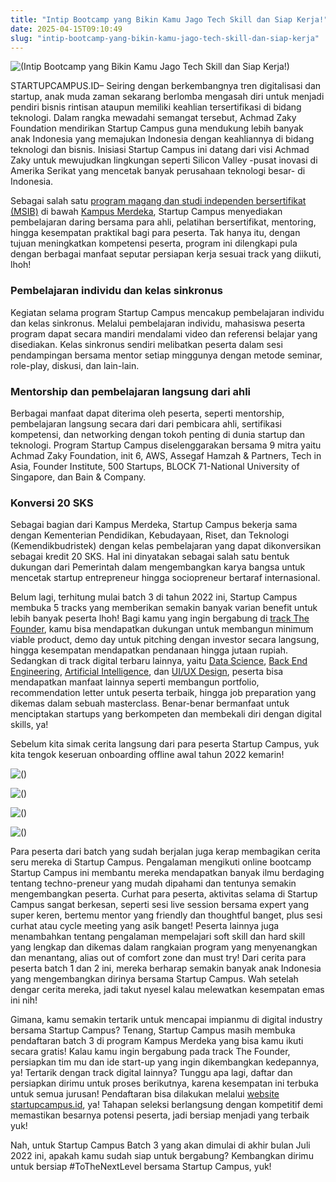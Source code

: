 ```yaml
---
title: "Intip Bootcamp yang Bikin Kamu Jago Tech Skill dan Siap Kerja!"
date: 2025-04-15T09:10:49
slug: "intip-bootcamp-yang-bikin-kamu-jago-tech-skill-dan-siap-kerja"
---
```

![(Intip Bootcamp yang Bikin Kamu Jago Tech Skill dan Siap Kerja!)](/uploads/2022/12/bootcamp-1024x449.png)

STARTUPCAMPUS.ID– Seiring dengan berkembangnya tren digitalisasi dan startup, anak muda zaman sekarang berlomba mengasah diri untuk menjadi pendiri bisnis rintisan ataupun memiliki keahlian tersertifikasi di bidang teknologi. Dalam rangka mewadahi semangat tersebut, Achmad Zaky Foundation mendirikan Startup Campus guna mendukung lebih banyak anak Indonesia yang memajukan Indonesia dengan keahliannya di bidang teknologi dan bisnis. Inisiasi Startup Campus ini datang dari visi Achmad Zaky untuk mewujudkan lingkungan seperti Silicon Valley -pusat inovasi di Amerika Serikat yang mencetak banyak perusahaan teknologi besar- di Indonesia.

Sebagai salah satu [program magang dan studi independen bersertifikat (MSIB)](https://kampusmerdeka.kemdikbud.go.id/program/studi-independen) di bawah [Kampus Merdeka](https://kampusmerdeka.kemdikbud.go.id/), Startup Campus menyediakan pembelajaran daring bersama para ahli, pelatihan bersertifikat, mentoring, hingga kesempatan praktikal bagi para peserta. Tak hanya itu, dengan tujuan meningkatkan kompetensi peserta, program ini dilengkapi pula dengan berbagai manfaat seputar persiapan kerja sesuai track yang diikuti, lhoh!

### Pembelajaran individu dan kelas sinkronus

Kegiatan selama program Startup Campus mencakup pembelajaran individu dan kelas sinkronus. Melalui pembelajaran individu, mahasiswa peserta program dapat secara mandiri mendalami video dan referensi belajar yang disediakan. Kelas sinkronus sendiri melibatkan peserta dalam sesi pendampingan bersama mentor setiap minggunya dengan metode seminar, role-play, diskusi, dan lain-lain.

### Mentorship dan pembelajaran langsung dari ahli 

Berbagai manfaat dapat diterima oleh peserta, seperti mentorship, pembelajaran langsung secara dari dari pembicara ahli, sertifikasi kompetensi, dan networking dengan tokoh penting di dunia startup dan teknologi. Program Startup Campus diselenggarakan bersama 9 mitra yaitu Achmad Zaky Foundation, init 6, AWS, Assegaf Hamzah & Partners, Tech in Asia, Founder Institute, 500 Startups, BLOCK 71-National University of Singapore, dan Bain & Company.

### Konversi 20 SKS

Sebagai bagian dari Kampus Merdeka, Startup Campus bekerja sama dengan Kementerian Pendidikan, Kebudayaan, Riset, dan Teknologi (Kemendikbudristek) dengan kelas pembelajaran yang dapat dikonversikan sebagai kredit 20 SKS. Hal ini dinyatakan sebagai salah satu bentuk dukungan dari Pemerintah dalam mengembangkan karya bangsa untuk mencetak startup entrepreneur hingga sociopreneur bertaraf internasional.

Belum lagi, terhitung mulai batch 3 di tahun 2022 ini, Startup Campus membuka 5 tracks yang memberikan semakin banyak varian benefit untuk lebih banyak peserta lhoh! Bagi kamu yang ingin bergabung di [track The Founder](https://startupcampus.id/track/the-founder), kamu bisa mendapatkan dukungan untuk membangun minimum viable product, demo day untuk pitching dengan investor secara langsung, hingga kesempatan mendapatkan pendanaan hingga jutaan rupiah. Sedangkan di track digital terbaru lainnya, yaitu [Data Science](https://startupcampus.id/track/data-science), [Back End Engineering](https://startupcampus.id), [Artificial Intelligence](https://startupcampus.id/track/artificial-intelligence), dan [UI/UX Design](https://startupcampus.id/track/uiux-design), peserta bisa mendapatkan manfaat lainnya seperti membangun portfolio, recommendation letter untuk peserta terbaik, hingga job preparation yang dikemas dalam sebuah masterclass. Benar-benar bermanfaat untuk menciptakan startups yang berkompeten dan membekali diri dengan digital skills, ya!

Sebelum kita simak cerita langsung dari para peserta Startup Campus, yuk kita tengok keseruan onboarding offline awal tahun 2022 kemarin!

![()](/uploads/2022/12/Pemenang-onboarding-startup-campus-batch-2.png)

![()](/uploads/2022/12/onboarding-startup-campus-batch-2.png)

![()](/uploads/2022/12/presentasi-peserta-startup-campus-batch-2.png)

![()](/uploads/2022/12/peserta-onboarding-startup-campus-batch-2.png)

Para peserta dari batch yang sudah berjalan juga kerap membagikan cerita seru mereka di Startup Campus. Pengalaman mengikuti online bootcamp Startup Campus ini membantu mereka mendapatkan banyak ilmu berdaging tentang techno-preneur yang mudah dipahami dan tentunya semakin mengembangkan peserta. Curhat para peserta, aktivitas selama di Startup Campus sangat berkesan, seperti sesi live session bersama expert yang super keren, bertemu mentor yang friendly dan thoughtful banget, plus sesi curhat atau cycle meeting yang asik banget! Peserta lainnya juga menambahkan tentang pengalaman mempelajari soft skill dan hard skill yang lengkap dan dikemas dalam rangkaian program yang menyenangkan dan menantang, alias out of comfort zone dan must try! Dari cerita para peserta batch 1 dan 2 ini, mereka berharap semakin banyak anak Indonesia yang mengembangkan dirinya bersama Startup Campus. Wah setelah dengar cerita mereka, jadi takut nyesel kalau melewatkan kesempatan emas ini nih!

Gimana, kamu semakin tertarik untuk mencapai impianmu di digital industry bersama Startup Campus? Tenang, Startup Campus masih membuka pendaftaran batch 3 di program Kampus Merdeka yang bisa kamu ikuti secara gratis! Kalau kamu ingin bergabung pada track The Founder, persiapkan tim mu dan ide start-up yang ingin dikembangkan kedepannya, ya! Tertarik dengan track digital lainnya? Tunggu apa lagi, daftar dan persiapkan dirimu untuk proses berikutnya, karena kesempatan ini terbuka untuk semua jurusan! Pendaftaran bisa dilakukan melalui [website startupcampus.id](https://startupcampus.id/), ya! Tahapan seleksi berlangsung dengan kompetitif demi memastikan besarnya potensi peserta, jadi bersiap menjadi yang terbaik yuk!

Nah, untuk Startup Campus Batch 3 yang akan dimulai di akhir bulan Juli 2022 ini, apakah kamu sudah siap untuk bergabung? Kembangkan dirimu untuk bersiap #ToTheNextLevel bersama Startup Campus, yuk!
